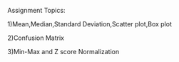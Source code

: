 Assignment Topics: 

1)Mean,Median,Standard Deviation,Scatter plot,Box plot

2)Confusion Matrix

3)Min-Max and Z score Normalization
